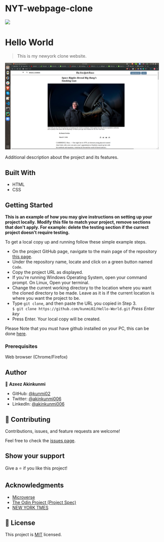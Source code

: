 # NYT-webpage-clone
![](https://img.shields.io/badge/Microverse-blueviolet)

# Hello World

> This is my newyork clone website.

![screenshot](index.png)

Additional description about the project and its features.

## Built With

- HTML
- CSS



## Getting Started

**This is an example of how you may give instructions on setting up your project locally.**
**Modify this file to match your project, remove sections that don't apply. For example: delete the testing section if the currect project doesn't require testing.**


To get a local copy up and running follow these simple example steps.

- On the project GitHub page, navigate to the main page of the repository [this page](https://github.com/kunmi02/Hello-World.git).
- Under the repository name, locate and click on a green button named `Code`.
- Copy the project URL as displayed.
- If you're running Windows Operating System, open your command prompt. On Linux, Open your terminal.
- Change the current working directory to the location where you want the cloned directory to be made. Leave as it is if the current location is where you want the project to be.
- Type `git clone`, and then paste the URL you copied in Step 3.<br>
  `$ git clone https://github.com/kunmi02/Hello-World.git` <em>Press Enter key</em><br>
- Press Enter. Your local copy will be created.

Please Note that you must have github installed on your PC, this can be done [here](https://gist.github.com/derhuerst/1b15ff4652a867391f03).


### Prerequisites

Web browser (Chrome/Firefox)


## Author

👤 **Azeez Akinkunmi**

- GitHub: [@kunmi02](https://github.com/kunmi02)
- Twitter: [@akinkunmi006](https://twitter.com/akinkunmi006)
- LinkedIn: [@akinkunmi006](https://linkedin.com/akinkunmi006)


## 🤝 Contributing

Contributions, issues, and feature requests are welcome!

Feel free to check the [issues page](issues/).

## Show your support

Give a ⭐️ if you like this project!

## Acknowledgments

- [Microverse](https://.microverse.org/)
- [The Odin Project (Project Spec)](https://www.theodinproject.com/courses/javascript/lessons/weather-app)
- [NEW YORK TMES](https://www.nytimes.com/2014/03/18/science/space/detection-of-waves-in-space-buttresses-landmark-theory-of-big-bang.html?_r=0)

## 📝 License

This project is [MIT](lic.url) licensed.
